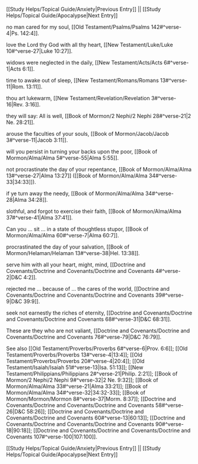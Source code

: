 [[Study Helps/Topical Guide/Anxiety|Previous Entry]]  ||  [[Study Helps/Topical Guide/Apocalypse|Next Entry]]

 no man cared for my soul, [[Old Testament/Psalms/Psalms 142#^verse-4|Ps. 142:4]].

 love the Lord thy God with all thy heart, [[New Testament/Luke/Luke 10#^verse-27|Luke 10:27]].

 widows were neglected in the daily, [[New Testament/Acts/Acts 6#^verse-1|Acts 6:1]].

 time to awake out of sleep, [[New Testament/Romans/Romans 13#^verse-11|Rom. 13:11]].

 thou art lukewarm, [[New Testament/Revelation/Revelation 3#^verse-16|Rev. 3:16]].

 they will say: All is well, [[Book of Mormon/2 Nephi/2 Nephi 28#^verse-21|2 Ne. 28:21]].

 arouse the faculties of your souls, [[Book of Mormon/Jacob/Jacob 3#^verse-11|Jacob 3:11]].

 will you persist in turning your backs upon the poor, [[Book of Mormon/Alma/Alma 5#^verse-55|Alma 5:55]].

 not procrastinate the day of your repentance, [[Book of Mormon/Alma/Alma 13#^verse-27|Alma 13:27]] ([[Book of Mormon/Alma/Alma 34#^verse-33|34:33]]).

 if ye turn away the needy, [[Book of Mormon/Alma/Alma 34#^verse-28|Alma 34:28]].

 slothful, and forgot to exercise their faith, [[Book of Mormon/Alma/Alma 37#^verse-41|Alma 37:41]].

 Can you ... sit ... in a state of thoughtless stupor, [[Book of Mormon/Alma/Alma 60#^verse-7|Alma 60:7]].

 procrastinated the day of your salvation, [[Book of Mormon/Helaman/Helaman 13#^verse-38|Hel. 13:38]].

 serve him with all your heart, might, mind, [[Doctrine and Covenants/Doctrine and Covenants/Doctrine and Covenants 4#^verse-2|D&C 4:2]].

 rejected me ... because of ... the cares of the world, [[Doctrine and Covenants/Doctrine and Covenants/Doctrine and Covenants 39#^verse-9|D&C 39:9]].

 seek not earnestly the riches of eternity, [[Doctrine and Covenants/Doctrine and Covenants/Doctrine and Covenants 68#^verse-31|D&C 68:31]].

 These are they who are not valiant, [[Doctrine and Covenants/Doctrine and Covenants/Doctrine and Covenants 76#^verse-79|D&C 76:79]].

 See also [[Old Testament/Proverbs/Proverbs 6#^verse-6|Prov. 6:6]]; [[Old Testament/Proverbs/Proverbs 13#^verse-4|13:4]]; [[Old Testament/Proverbs/Proverbs 20#^verse-4|20:4]]; [[Old Testament/Isaiah/Isaiah 51#^verse-13|Isa. 51:13]]; [[New Testament/Philippians/Philippians 2#^verse-21|Philip. 2:21]]; [[Book of Mormon/2 Nephi/2 Nephi 9#^verse-32|2 Ne. 9:32]]; [[Book of Mormon/Alma/Alma 33#^verse-21|Alma 33:21]]; [[Book of Mormon/Alma/Alma 34#^verse-32|34:32-33]]; [[Book of Mormon/Mormon/Mormon 8#^verse-37|Morm. 8:37]]; [[Doctrine and Covenants/Doctrine and Covenants/Doctrine and Covenants 58#^verse-26|D&C 58:26]]; [[Doctrine and Covenants/Doctrine and Covenants/Doctrine and Covenants 60#^verse-13|60:13]]; [[Doctrine and Covenants/Doctrine and Covenants/Doctrine and Covenants 90#^verse-18|90:18]]; [[Doctrine and Covenants/Doctrine and Covenants/Doctrine and Covenants 107#^verse-100|107:100]].

[[Study Helps/Topical Guide/Anxiety|Previous Entry]]  ||  [[Study Helps/Topical Guide/Apocalypse|Next Entry]]